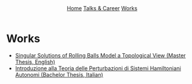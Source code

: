 

<div id="image-table" align="center">
    <table>
        <tr>
        <div class="topnav">
        <a href="https://aleetamai.github.io">Home</a>
        <a href="https://aleetamai.github.io/talks&carrer">Talks & Career</a>
        <a href="https://aleetamai.github.io/works">Works</a>
        </div>
        </tr>
    </table>
</div>



# Works

- <a href="assets/Master_Thesis.pdf" download>Singular Solutions of Rolling Balls Model a Topological View
(Master Thesis, English) </a>
- <a href="assets/Bachelor_Thesis.pdf" download> Introduzione alla Teoria delle Perturbazioni di Sistemi Hamiltoniani Autonomi
 (Bachelor Thesis, Italian) </a>
